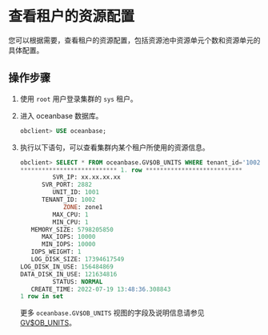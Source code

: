 # 查看租户的资源配置

您可以根据需要，查看租户的资源配置，包括资源池中资源单元个数和资源单元的具体配置。

## 操作步骤

1. 使用 `root` 用户登录集群的 `sys` 租户。

2. 进入 oceanbase 数据库。

   ```sql
   obclient> USE oceanbase;
   ```

3. 执行以下语句，可以查看集群内某个租户所使用的资源信息。

   ```sql
   obclient> SELECT * FROM oceanbase.GV$OB_UNITS WHERE tenant_id='1002'\G
   *************************** 1. row ***************************
            SVR_IP: xx.xx.xx.xx
         SVR_PORT: 2882
            UNIT_ID: 1001
         TENANT_ID: 1002
               ZONE: zone1
            MAX_CPU: 1
            MIN_CPU: 1
      MEMORY_SIZE: 5798205850
         MAX_IOPS: 10000
         MIN_IOPS: 10000
      IOPS_WEIGHT: 1
      LOG_DISK_SIZE: 17394617549
   LOG_DISK_IN_USE: 156484869
   DATA_DISK_IN_USE: 121634816
            STATUS: NORMAL
      CREATE_TIME: 2022-07-19 13:48:36.308843
   1 row in set
   ```

   更多 `oceanbase.GV$OB_UNITS` 视图的字段及说明信息请参见 [GV$OB_UNITS](../../../5.system-reference/4.system-view-of-mysql-mode/3.performance-view-of-mysql-mode/13.gv-ob_units-of-mysql-mode.md)。
